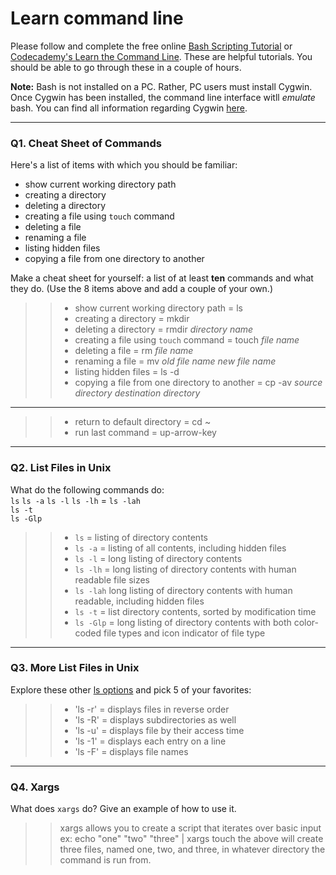 # Learn command line

Please follow and complete the free online [Bash Scripting Tutorial](https://ryanstutorials.net/bash-scripting-tutorial/) or [Codecademy's Learn the Command Line](https://www.codecademy.com/learn/learn-the-command-line). These are helpful tutorials. You should be able to go through these in a couple of hours.

**Note:** Bash is not installed on a PC. Rather, PC users must install Cygwin. Once Cygwin has been installed, the command line interface witll _emulate_ bash. You can find all information regarding Cygwin [here](https://www.cygwin.com/).

---

### Q1.  Cheat Sheet of Commands  

Here's a list of items with which you should be familiar:  
* show current working directory path
* creating a directory
* deleting a directory
* creating a file using `touch` command
* deleting a file
* renaming a file
* listing hidden files
* copying a file from one directory to another

Make a cheat sheet for yourself: a list of at least **ten** commands and what they do.  (Use the 8 items above and add a couple of your own.)  

> > * show current working directory path = ls
> > * creating a directory = mkdir
> > * deleting a directory = rmdir *directory name*
> > * creating a file using `touch` command = touch *file name* 
> > * deleting a file = rm *file name*
> > * renaming a file = mv *old file name* *new file name*
> > * listing hidden files = ls -d
> > * copying a file from one directory to another = cp -av *source directory* *destination directory*
---
> > * return to default directory = cd ~
> > * run last command = up-arrow-key
---

### Q2.  List Files in Unix   

What do the following commands do:  
`ls` 
`ls -a` 
`ls -l` 
`ls -lh` = 
`ls -lah`  
`ls -t`  
`ls -Glp`  

> > * `ls` = listing of directory contents
> > * `ls -a` = listing of all contents, including hidden files
> > * `ls -l` = long listing of directory contents
> > * `ls -lh` = long listing of directory contents with human readable file sizes
> > * `ls -lah` long listing of directory contents with human readable, including hidden files
> > * `ls -t` = list directory contents, sorted by modification time
> > * `ls -Glp` =  long listing of directory contents with both color-coded file types and icon indicator of file type


---

### Q3.  More List Files in Unix  

Explore these other [ls options](http://www.techonthenet.com/unix/basic/ls.php) and pick 5 of your favorites:

> > * 'ls -r' = displays files in reverse order
> > * 'ls -R' = displays subdirectories as well
> > * 'ls -u' = displays file by their access time
> > * 'ls -1' = displays each entry on a line
> > * 'ls -F' = displays file names

---

### Q4.  Xargs   

What does `xargs` do? Give an example of how to use it.

> > xargs allows you to create a script that iterates over basic input
> > ex:
> > echo "one" "two" "three" | xargs touch
> > the above will create three files, named one, two, and three, in whatever directory the command is run from. 


 

